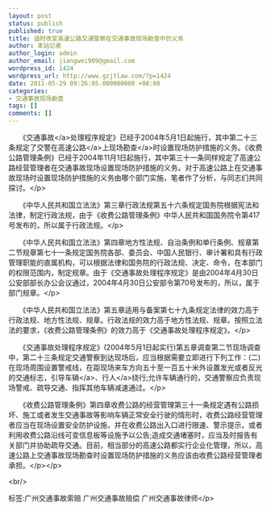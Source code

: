 ```yaml
---
layout: post
status: publish
published: true
title: 适时改变高速公路交通警察在交通事故现场勘查中的义务
author: 本站记者
author_login: admin
author_email: jiangwei909@gmail.com
wordpress_id: 1424
wordpress_url: http://www.gzjtlaw.com/?p=1424
date: 2011-05-29 09:26:05.000000000 +08:00
categories:
- 交通事故现场勘查
tags: []
comments: []
---
```

<p><p>　　《<a>交通事故<&#47;a>处理程序规定》已经于2004年5月1日起施行，其中第二十三条规定了交警在<a>高速公路<&#47;a>上<a>现场勘查<&#47;a>时设置现场防护措施的义务。《收费公路管理条例》已经于2004年11月1日起施行，其中第三十一条同样规定了高速公路经营管理者在交通事故现场设置现场防护措施的义务。对于高速公路上在交通事故现场时设置现场防护措施的义务由哪个部门实施，笔者作了分析，与同志们共同探讨。<&#47;p><p>　　《中华人民共和国立法法》第三章行政法规第五十六条规定国务院根据宪法和法律，制定行政法规，由于《收费公路管理条例》中华人民共和国国务院令第417号发布的，所以属于行政法规。<&#47;p><p>　　《中华人民共和国立法法》第四章地方性法规、自治条例和单行条例、规章第二节规章第七十一条规定国务院各部、委员会、中国人民银行、审计署和具有行政管理职能的直属机构，可以根据法律和国务院的行政法规、决定、命令，在本部门的权限范围内，制定规章。由于《交通事故处理程序规定》是由2004年4月30日公安部部长办公会议通过，2004年4月30日公安部令第70号发布的，所以，属于部门规章。<&#47;p><p>　　《中华人民共和国立法法》第五章适用与备案第七十九条规定法律的效力高于行政法规、地方性法规、规章。行政法规的效力高于地方性法规、规章。按照立法法的要求，《收费公路管理条例》的效力高于《交通事故处理程序规定》。<&#47;p><p>　　《交通事故处理程序规定》(2004年5月1日起实行)第五章调查第二节现场调查中，第二十三条规定交通警察到达现场后，应当根据需要立即进行下列工作：(二)在现场周围设置警戒线，在距现场来车方向五十至一百五十米外设置发光或者反光的交通标志，引导<a>车辆<&#47;a>、<a>行人<&#47;a>绕行;允许车辆通行的，交通警察应负责现场警戒、疏导交通、指挥其他车辆减速通过。<&#47;p><p>　　《收费公路管理条例》第四章收费公路的经营管理第三十一条规定遇有公路损坏、施工或者发生交通事故等影响车辆正常安全行驶的情形时，收费公路经营管理者应当在现场设置安全防护设施，并在收费公路出入口进行限速、警示提示，或者利用收费公路沿线可变信息板等设施予以公告;造成交通堵塞时，应当及时报告有关部门并协助疏导交通。目前，相当部分的高速公路都实行企业化管理，所以，高速公路上交通事故现场勘查时设置现场防护措施的义务应该由收费公路经营管理者承担。<&#47;p><&#47;p><br&#47;><p>标签:广州交通事故索赔 广州交通事故赔偿 广州交通事故律师<&#47;p>
